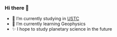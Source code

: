 ### Hi there 👋

- 🔭 I’m currently studying in [USTC](https://ustc.edu.cn/)
- 🌱 I’m currently learning Geophysics
- ✨ I hope to study planetary science in the future
